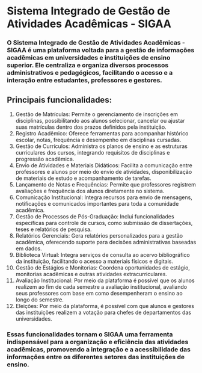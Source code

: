 # Sistema Integrado de Gestão de Atividades Acadêmicas - SIGAA

### O Sistema Integrado de Gestão de Atividades Acadêmicas - SIGAA é uma plataforma voltada para a gestão de informações acadêmicas em universidades e instituições de ensino superior. Ele centraliza e organiza diversos processos administrativos e pedagógicos, facilitando o acesso e a interação entre estudantes, professores e gestores.

## Principais funcionalidades:
1. Gestão de Matrículas: Permite o gerenciamento de inscrições em disciplinas, possibilitando aos alunos selecionar, cancelar ou ajustar suas matrículas dentro dos prazos definidos pela instituição.
2. Registro Acadêmico: Oferece ferramentas para acompanhar histórico escolar, notas, frequência e desempenho em disciplinas cursadas.
3. Gestão de Currículos: Administra os planos de ensino e as estruturas curriculares dos cursos, integrando requisitos de disciplinas e progressão acadêmica.
4. Envio de Atividades e Materiais Didáticos: Facilita a comunicação entre professores e alunos por meio do envio de atividades, disponibilização de materiais de estudo e acompanhamento de tarefas.
5. Lançamento de Notas e Frequências: Permite que professores registrem avaliações e frequência dos alunos diretamente no sistema.
6. Comunicação Institucional: Integra recursos para envio de mensagens, notificações e comunicados importantes para toda a comunidade acadêmica.
7. Gestão de Processos de Pós-Graduação: Inclui funcionalidades específicas para controle de cursos, como submissão de dissertações, teses e relatórios de pesquisa.
8. Relatórios Gerenciais: Gera relatórios personalizados para a gestão acadêmica, oferecendo suporte para decisões administrativas baseadas em dados.
9. Biblioteca Virtual: Integra serviços de consulta ao acervo bibliográfico da instituição, facilitando o acesso a materiais físicos e digitais.
10. Gestão de Estágios e Monitorias: Coordena oportunidades de estágio, monitorias acadêmicas e outras atividades extracurriculares.
11. Avaliação Institucional: Por meio da plataforma é possível que os alunos realizem ao fim de cada semestre a avaliação institucional, avaliando seus professores com base em como desempenheram o ensino ao longo do semestre.
12. Eleições: Por meio da plataforma, é possível com que alunos e gestores das instituições realizem a votação para chefes de departamentos das universidades.

### Essas funcionalidades tornam o SIGAA uma ferramenta indispensável para a organização e eficiência das atividades acadêmicas, promovendo a integração e a acessibilidade das informações entre os diferentes setores das instituições de ensino.
